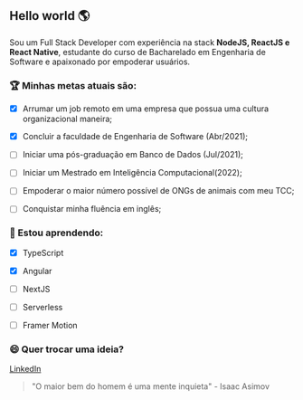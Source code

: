 ## Hello world 🌎

Sou um Full Stack Developer com experiência na stack **NodeJS, ReactJS e React Native**, estudante do curso de Bacharelado em Engenharia de Software e apaixonado por empoderar usuários.


### 🏆 Minhas metas atuais são:

- [x] Arrumar um job remoto em uma empresa que possua uma cultura organizacional maneira;

- [x] Concluir a faculdade de Engenharia de Software (Abr/2021);

- [ ] Iniciar uma pós-graduação em Banco de Dados (Jul/2021);

- [ ] Iniciar um Mestrado em Inteligência Computacional(2022);

- [ ] Empoderar o maior número possível de ONGs de animais com meu TCC;

- [ ] Conquistar minha fluência em inglês;

  
### 🔭 Estou aprendendo:

- [x] TypeScript

- [x] Angular

- [ ] NextJS

- [ ] Serverless

- [ ] Framer Motion


### 😄 Quer trocar uma ideia?

[LinkedIn](https://www.linkedin.com/in/vmazon/)


>  "O maior bem do homem é uma mente inquieta" - Isaac Asimov
